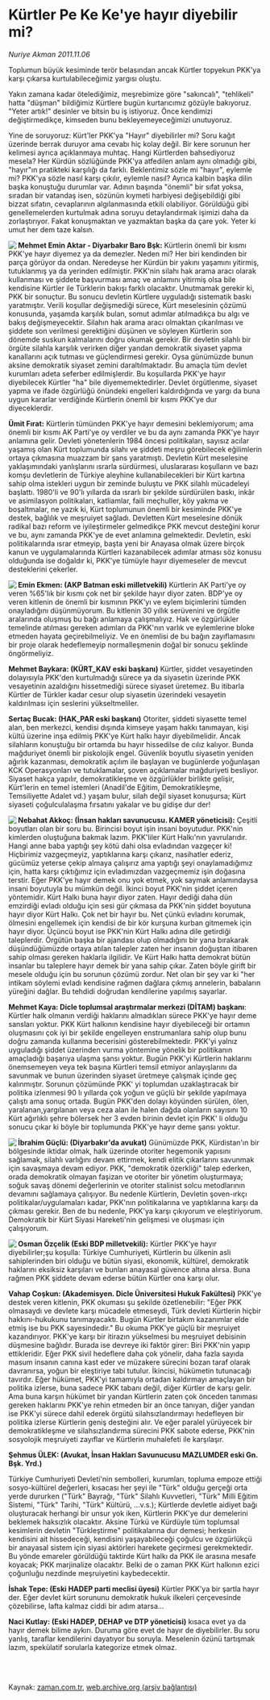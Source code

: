 # Kürtler Pe Ke Ke'ye hayır diyebilir mi?

*Nuriye Akman 2011.11.06*

<td class="columnist-detail">
<p>Toplumun büyük kesiminde terör belasından ancak Kürtler topyekun PKK'ya karşı çıkarsa kurtulabileceğimiz yargısı oluştu.</p>
<p>
<div id="haberMetinDiv">
<p> Yakın zamana kadar ötelediğimiz, meşrebimize göre "sakıncalı", "tehlikeli" hatta "düşman" bildiğimiz Kürtlere bugün kurtarıcımız gözüyle bakıyoruz. "Yeter artık!" desinler ve bitsin bu iş istiyoruz. Önce kendimizi değiştirmedikçe, kimseden bunu bekleyemeyeceğimizi unutuyoruz.
<p> Yine de soruyoruz: Kürt'ler PKK'ya "Hayır" diyebilirler mi? Soru kağıt üzerinde berrak duruyor ama cevabı hiç kolay değil. Bir kere sorunun her kelimesi ayrıca açıklanmaya muhtaç. Hangi Kürtlerden bahsediyoruz mesela? Her Kürdün sözlüğünde PKK'ya atfedilen anlam aynı olmadığı gibi, "hayır"ın pratikteki karşılığı da farklı. Beklentimiz sözle mi "hayır", eylemle mi? PKK'ya sözle nasıl karşı çıkılır, eylemle nasıl? Ayrıca kalbin başka dilin başka konuştuğu durumlar var. Adının başında "önemli" bir sıfat yoksa, sıradan bir vatandaş isen, sözünün kıymeti harbiyesi değişebildiği gibi bizzat sıfatın, cevaplarının algılanmasında etkili olabiliyor. Görüldüğü gibi genellemelerden kurtulmak adına soruyu detaylandırmak işimizi daha da zorlaştırıyor. Fakat konuşmaktan ve yazmaktan başka da çare yok. Yeter ki umut her dem taze kalsın.
<p><img align="left" src="http://web.archive.org/web/20111211022731im_/http://medya.zaman.com.tr/2011/11/06/pkk07.jpg"/> <b>Mehmet Emin Aktar - Diyarbakır Baro Bşk:</b> Kürtlerin önemli bir kısmı PKK'ye hayır diyemez ya da demezler. Neden mi? Her biri kendinden bir parça görüyor da ondan. Neredeyse her Kürdün bir yakını yaşamını yitirmiş, tutuklanmış ya da yerinden edilmiştir. PKK'nin silahı hak arama aracı olarak kullanması ve şiddete başvurması amaç ve anlamını yitirmiş olsa bile kendisine Kürtler ile Türklerin bakışı farklı olacaktır. Unutmamak gerekir ki, PKK bir sonuçtur. Bu sonucu devletin Kürtlere uyguladığı sistematik baskı yaratmıştır. Verili koşullar değişmediği sürece, Kürt meselesinin çözümü konusunda, yaşamda karşılık bulan, somut adımlar atılmadıkça bu algı ve bakış değişmeyecektir. Silahın hak arama aracı olmaktan çıkarılması ve şiddete son verilmesi gerektiğini düşünen ve söyleyen Kürtlerin son dönemde suskun kalmalarını doğru okumak gerekir. Bir devletin silahlı bir örgüte silahla karşılık verirken diğer yandan demokratik siyaset yapma kanallarını açık tutması ve güçlendirmesi gerekir. Oysa günümüzde bunun aksine demokratik siyaset zemini daraltılmaktadır. Bu amaçla tüm devlet kurumları adeta seferber edilmişlerdir. Bu koşullarda PKK'ye hayır diyebilecek Kürtler "ha" bile diyememektedirler. Devlet örgütlenme, siyaset yapma ve ifade özgürlüğü önündeki engelleri kaldırdığında ve yargı da buna uygun kararlar verdiğinde Kürtlerin önemli bir kısmı PKK'ye dur diyeceklerdir. 
<p><b>Ümit Fırat:</b> Kürtlerin tümünden PKK'ye hayır demesini beklemiyorum; ama önemli bir kısmı AK Parti'ye oy verdiler ve bu da aynı zamanda PKK'ye hayır anlamına gelir. Devleti yönetenlerin 1984 öncesi politikaları, sayısız acılar yaşamış olan Kürt toplumunda silahı ve şiddeti meşru görebilecek eğilimlerin ortaya çıkmasına muazzam bir şans yaratmıştı. Devletin Kürt meselesine yaklaşımındaki yanlışlarını ısrarla sürdürmesi, uluslararası koşulların ve bazı komşu devletlerin de Türkiye aleyhine kullanabilecekleri bir Kürt kartına sahip olma istekleri uygun bir zeminde buluştu ve PKK silahlı mücadeleyi başlattı. 1980'li ve 90'lı yıllarda da ısrarlı bir şekilde sürdürülen baskı, inkâr ve asimilasyon politikaları, katliamlar, faili meçhuller, köy yakma ve boşaltmalar, ne yazık ki, Kürt toplumunun önemli bir kesiminde PKK'ye destek, bağlılık ve meşruiyet sağladı. Devletten Kürt meselesine dönük radikal bazı reform ve iyileştirmeler gelmedikçe PKK mevcut desteğini korur ve bu, aynı zamanda PKK'ye de evet anlamına gelmektedir. Devletin, eski politikalarında ısrar etmeyip, başta yeni bir Anayasa olmak üzere birçok kanun ve uygulamalarında Kürtleri kazanabilecek adımlar atması söz konusu olduğunda ise doğaldır ki, PKK'ye tümüyle hayır diyemeseler de mevcut desteklerini çekerler. 
<p><img align="left" src="http://web.archive.org/web/20111211022731im_/http://medya.zaman.com.tr/2011/11/06/pkk03.jpg"/> <b>Emin Ekmen: (AKP Batman eski milletvekili)</b> Kürtlerin AK Parti'ye oy veren %65'lık bir kısmı çok net bir şekilde hayır diyor zaten. BDP'ye oy veren kitlenin de önemli bir kısmının PKK'yı ve eylem biçimlerini tümden onayladığını düşünmüyorum. Bu kitlenin 30 yıllık serüvenini ve örgütle aralarında oluşmuş bu bağı anlamaya çalışmalıyız. Hak ve özgürlükler temelinde atılması gereken adımları da PKK'nın varlık ve eylemlerine bloke etmeden hayata geçirebilmeliyiz. Ve en önemlisi de bu bağın zayıflamasını bir proje olarak hedeflemeyip normalleşmenin doğal bir sonucu şeklinde öngörmeliyiz.
<p><b>Mehmet Baykara: (KÜRT_KAV eski başkanı)</b> Kürtler, şiddet vesayetinden dolayısıyla PKK'den kurtulmadığı sürece ya da siyasetin üzerinde PKK vesayetinin azaldığını hissetmediği sürece siyaset üretemez. Bu itibarla Kürtler de Türkler kadar cesur olup siyasetin üzerindeki vesayetin kaldırılması için seslerini yükseltmeliler.
<p><b>Sertaç Bucak: (HAK_PAR eski başkanı)</b> Otoriter, şiddeti siyasette temel alan, ben merkezci, kendisi dışında kimseye yaşam hakkı tanımayan, kişi kültü üzerine inşa edilmiş PKK'ye Kürt halkı hayır diyebilmelidir. Ancak silahların konuştuğu bir ortamda bu hayır hissedilse de cılız kalıyor. Bunda mağduriyet önemli bir piskolojik engel. Güvenlik boyutlu siyasetin yeniden ağırlık kazanması, demokratik açılım ile başlayan ve bugünlerde yoğunlaşan KCK Operasyonları ve tutuklamalar, şoven açıklamalar mağduriyeti besliyor. Siyaset hakça yapılır, demokratikleşme ve özgürlükler birlikte gelişir, Kürt'lerin en temel istemleri (Anadil'de Eğitim, Demokratikleşme, Temsiliyette Adalet vd.) yaşam bulur, silah değil siyaset konuşursa; Kürt siyaseti çoğulculalaşma fırsatını yakalar ve bu gidişe dur der! 
<p><img align="left" src="http://web.archive.org/web/20111211022731im_/http://medya.zaman.com.tr/2011/11/06/pkk04.jpg"/> <b>Nebahat Akkoç: (İnsan hakları savunucusu. KAMER yöneticisi):</b> Çeşitli boyutları olan bir soru bu. Birincisi boyut işin insani boyutudur. PKK'nin kimlerden oluştuğuna bakmak lazım. PKK'liler Kürt Halkı'nın yavrularıdır. Hangi anne baba yaptığı şey kötü dahi olsa evladından vazgeçer ki! Hiçbirimiz vazgeçmeyiz, yaptıklarına karşı çıkarız, nasihatler ederiz, gücümüz yeterse çekip almaya çalışırız ama yaptığı şeyi onaylamadığımız için, hatta karşı çıktığımız için evladımızdan vazgeçmemiz işin doğasına terstir. Eğer PKK'ye hayır demek onu yok etmek, yok saymak anlamındaysa insani boyutuyla bu mümkün değil. İkinci boyut PKK'nin şiddet içeren yöntemidir. Kürt Halkı buna hayır diyor zaten. Hayır dediği daha dün emzirdiği evladı olduğu için sesi gür çıkmasa da PKK'nin şiddet boyutuna hayır diyor Kürt Halkı. Çok net bir hayır bu. Net çünkü evladını korumak, ölmesini engellemek için kendisi de bir kör kurşuna kurban gitmemek için hayır diyor. Üçüncü boyut ise PKK'nin Kürt Halkı adına dile getirdiği taleplerdir. Örgütün başka bir ajandası olup olmadığını bir yana bırakarak düşündüğümüzde ortaya atılan talepler zaten her insanın doğuştan itibaren sahip olması gereken haklarla ilgilidir. Ve Kürt Halkı hatta demokrat bütün insanlar bu taleplere hayır demek bir yana sahip çıkar. Zaten böyle girift bir mesele olduğu için bu sorunun çözümü zordur. Net olan bir şey var ki "her intikam söylemi evladı kendisine rağmen dağlara çıkmış annelerin, babaların yüreğini dağlar. Bu tehdidi doğrudan kendilerine yapılmış sayarlar. 
<p><b>Mehmet Kaya: Dicle toplumsal araştırmalar merkezi (DİTAM) başkanı</b>: Kürtler halk olmanın verdiği haklarını almadıkları sürece PKK'ye hayır deme sansları yoktur. PKK Kürt halkının kendisine hayır diyebileceği bir ortamın oluşmasını çok iyi bir şekilde engelleyen enstrumanlara sahip olup bunu doğru zamanda kullanma becerisini gösterebilmektedir. PKK'yi yalnız uyguladığı şiddet üzerinden vurma yöntemine yönelik bir politikanın amaçladığı başarıya ulaşma şansı yoktur. Bugün PKK'yi Kürtlerin haklarını önemsemeyen veya tek başına Kürtleri temsil etmiyor anlayışlarını da savunmak ve bunun üzerinden siyaset üretmeye çalışmak içinde geç kalınmıştır. Sorunun çözümünde PKK' yi toplumdan uzaklaştıracak bir politika izlenmesi 90 lı yıllarda çok yoğun ve güçlü bir şekilde yapılmaya çalıştı ama sonuç ortada. Bugün PKK'den dolayı köyünden sürülen, ölen, yaralanan,yargılanan veya ceza alan ile halen dağda olanların sayısını 10 Kürt ağırlıklı şehre bölersek her 3 evden birinin devlet için PKK' li olduğu sonucu çıkar ki böyle bir toplumunda PKK'ye hayır deme şansı yoktur.
<p><img align="left" src="http://web.archive.org/web/20111211022731im_/http://medya.zaman.com.tr/2011/11/06/pkk05.jpg"/> <b>İbrahim Güçlü: (Diyarbakır'da avukat)</b> Günümüzde PKK, Kürdistan'ın bir bölgesinde iktidar olmak, halk üzerinde otoriter hegemonik yapısını sağlamak, silahlı varlığını devam ettirmek, kendi elitik çıkarlarını savunmak için savaşmaya devam ediyor. PKK, "demokratik özerkliği" talep ederken, orada demokratik olmayan faşizan ve otoriter bir yönetim oluşturmaya; soğuk savaş dönemi değerlerinin ve otoriter stalinist solcu metodlarının devamını sağlamaya çalışıyor. Bu nedenle Kürtlerin, Devletin şoven-ırkçı politikalar/uygulamaları kadar, PKK'nın politikalarına ve yaptıklarına karşı da çıkması gerekir. Ben de bu nedenle, PKK'ya karşı çıkıyorum ve eleştiriyorum. Demokratik bir Kürt Siyasi Hareketi'nin gelişmesi ve oluşması için çalışıyorum.
<p><img align="left" src="http://web.archive.org/web/20111211022731im_/http://medya.zaman.com.tr/2011/11/06/pkk06.jpg"/> <b>Osman Özçelik (Eski BDP milletvekili):</b> Kürtler PKK'ye hayır diyebilirler;şu koşulla: Türkiye Cumhuriyeti, Kürtlerin bu ülkenin asli sahiplerinden biri olduğu ve bütün siyasi, ekonomik, kültürel, demokratik haklarını eksiksiz karşıları ve bunları anayasal güvence altına alırsa. Buna rağmen PKK şiddete devam ederse bütün Kürtler ona karşı olur. 
<p><b>Vahap Coşkun: (Akademisyen. Dicle Üniversitesi Hukuk Fakültesi)</b> PKK'ye destek veren kitlenin, PKK okuması şu şekilde özetlenebilir: "Eğer PKK olmasaydı ve devlete karşı mücadele etmeseydi, Türk devleti Kürtlerin hiçbir hakkını-hukukunu tanımayacaktı. Bugün Kürtler birtakım kazanımlar elde etmiş ise bu PKK sayesindedir." Bu okuma PKK'ye güçlü bir meşruiyet kazandırıyor. PKK'ye karşı bir itirazın yükselmesi bu meşruiyet debisinin düşmesine bağlıdır. Burada ise devreye iki faktör girer: Biri PKK'nin yapıp ettikleridir. Eğer PKK sivil hedeflere daha çok yönelir, daha fazla sayıda masum insanın canına kast eder ve müzakere sürecini bozan taraf olarak davranırsa, yoğun bir eleştiriye tabi tutulur. İkincisi, hükümetin tutunacağı tavırdır. Eğer hükümet, PKK'yi tamamıyla ortadan kaldırmayı amaçlayan bir politika izlerse, buna sadece PKK tabanı değil, diğer Kürtler de karşı gelir. Ama buna karşın hükümet bir yandan Kürtlerin zaten çok önceden tanıması gereken haklarını PKK'ye rehin etmeden bir an önce tanıyan, diğer yandan ise PKK'yi sürece dahil ederek örgütü silahsızlandırmayı hedefleyen bir politika izlerse Kürtlerin geniş desteğini alır. Ve eğer paralel yürüyecek bir demokratikleşme ve silahsızlandırma sürecini PKK sabote ederse, PKK'nin sosyolojik meşruiyeti zayıflar ve Kürtlerin muhalefeti ile karşılaşır. 
<p><b>Şehmus ÜLEK: (Avukat, İnsan Hakları Savunucusu MAZLUMDER eski Gn. Bşk. Yrd.)</b>
<p>Türkiye Cumhuriyeti Devleti'nin sembolleri, kurumları, topluma empoze ettiği sosyo-kültürel değerleri, kısacası her şeyi ile "Türk" olduğu gerçeği orta yerde dururken ("Türk" Bayrağı, "Türk" Silahlı Kuvvetleri, "Türk" Milli Eğitim Sistemi, "Türk" Tarihi, "Türk" Kültürü, ...v.s.); Kürtlerde devletle aidiyet bağı oluşturacak herhangi bir unsur yok iken, Kürtlerin PKK'ye dur demelerini beklemek haksızlık olacaktır. Aksine Türkü ve Kürdüyle tüm toplumsal kesimlerin devletin "Türkleştirme" politikalarına dur demesi; herkesin kendisini ait hissedeceği, kendisini yaşayabileceği çoğulcu ve özgürlükçü bir anayasal sistem için siyasi aktörleri harekete geçirmesi gerekmektedir. Bu yönde emareler görüldüğü taktirde Kürt halkı da PKK ile arasına mesafe koyacak; PKK marjinalize olacaktır. Belki de o zaman PKK Kürt halkının ezici çoğunluğu nezdinde meşruiyetini kaybedecektir. 
<p>
<p><b>İshak Tepe: (Eski HADEP parti meclisi üyesi)</b> Kürtler PKK'ya bir şartla hayır der. Eğer devlet kürt sorununu demokratik hukuk ilkeleri çerçevesinde çözebilirse, lafta kalmaz ciddi bir adım atarsa...
<p><b>Naci Kutlay: (Eski HADEP, DEHAP ve DTP yöneticisi)</b> kısaca evet ya da hayır demek bilime aykırı. Duruma göre evet de hayır de diyebilirler. Bu soru yanlış, taraflar kendilerini dayatıyor bu soruyla. Meselenin özünü tartışmak lazım, spekülatif sorularla kategorize etmek olmaz. 
<p></p></p></p></p></p></p></p></p></p></p></p></p></p></p></p></p></p></p></div>
</p>


<p><br>
		 </br></p></td>

Kaynak: [zaman.com.tr](http://zaman.com.tr/yazar.do?yazino=1198987), [web.archive.org (arşiv bağlantısı)](http://web.archive.org/web/20111211022731/http://www.zaman.com.tr:80/yazar.do?yazino=1198987)
